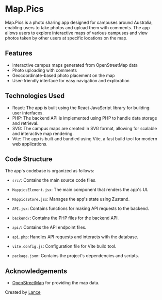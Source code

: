 # Map.Pics

Map.Pics is a photo sharing app designed for campuses around Australia, enabling users to take photos and upload them with comments. The app allows users to explore interactive maps of various campuses and view photos taken by other users at specific locations on the map.

## Features

- Interactive campus maps generated from OpenStreetMap data
- Photo uploading with comments
- Geocoordinate-based photo placement on the map
- User-friendly interface for easy navigation and exploration

## Technologies Used

- React: The app is built using the React JavaScript library for building user interfaces.
- PHP: The backend API is implemented using PHP to handle data storage and retrieval.
- SVG: The campus maps are created in SVG format, allowing for scalable and interactive map rendering.
- Vite: The app is built and bundled using Vite, a fast build tool for modern web applications.

## Code Structure

The app's codebase is organized as follows:

- `src/`: Contains the main source code files.
- `MappicsElement.jsx`: The main component that renders the app's UI.
- `MappicsStore.jsx`: Manages the app's state using Zustand.
- `API.jsx`: Contains functions for making API requests to the backend.

- `backend/`: Contains the PHP files for the backend API.
- `api/`: Contains the API endpoint files.
 - `api.php`: Handles API requests and interacts with the database.

- `vite.config.js`: Configuration file for Vite build tool.
- `package.json`: Contains the project's dependencies and scripts.

## Acknowledgements

- [OpenStreetMap](https://www.openstreetmap.org/) for providing the map data.

Created by [Lance](https://www.lance.name)
